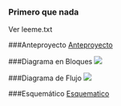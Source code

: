 ### Primero que nada
Ver leeme.txt

###Anteproyecto
[Anteproyecto](doc/anteproyecto/anteproyecto.pdf)

###Diagrama en Bloques
![](doc/diagramas/bloques.png)

###Diagrama de Flujo
![](doc/diagramas/flujo.png)

###Esquemático
[Esquematico](esquematico/esquematico.pdf)
